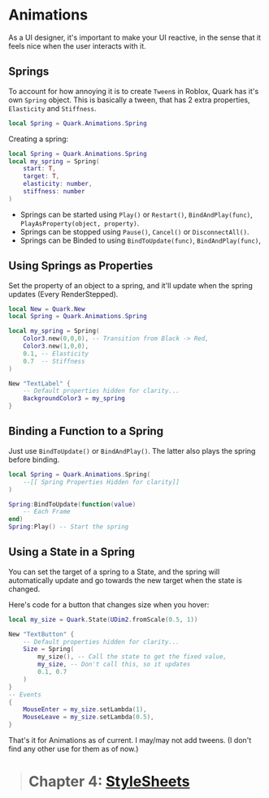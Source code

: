 # Animations
As a UI designer, it's important to make your UI reactive, in the sense that it feels nice when the user interacts with it.

## Springs
To account for how annoying it is to create `Tween`s in Roblox, Quark has it's own `Spring` object. This is basically a tween, that has 2 extra properties, `Elasticity` and `Stiffness`.

```lua
local Spring = Quark.Animations.Spring
```
Creating a spring:
```lua
local Spring = Quark.Animations.Spring
local my_spring = Spring(
    start: T,
    target: T,
    elasticity: number,
    stiffness: number
)
```
- Springs can be started using `Play()` or `Restart()`, `BindAndPlay(func)`, `PlayAsProperty(object, property)`.
- Springs can be stopped using `Pause()`, `Cancel()` or `DisconnectAll()`.
- Springs can be Binded to using `BindToUpdate(func)`, `BindAndPlay(func)`, 

## Using Springs as Properties
Set the property of an object to a spring, and it'll update when the spring updates (Every RenderStepped).
```lua
local New = Quark.New
local Spring = Quark.Animations.Spring

local my_spring = Spring(
    Color3.new(0,0,0), -- Transition from Black -> Red,
    Color3.new(1,0,0),
    0.1, -- Elasticity
    0.7  -- Stiffness
)

New "TextLabel" {
    -- Default properties hidden for clarity...
    BackgroundColor3 = my_spring
}
```
## Binding a Function to a Spring
Just use `BindToUpdate()` or `BindAndPlay()`. The latter also plays the spring before binding.
```lua
local Spring = Quark.Animations.Spring(
    --[[ Spring Properties Hidden for clarity]]
)

Spring:BindToUpdate(function(value)
    -- Each Frame
end)
Spring:Play() -- Start the spring
```
## Using a State in a Spring
You can set the target of a spring to a State, and the spring will automatically update and go towards the new target when the state is changed.

Here's code for a button that changes size when you hover:
```lua
local my_size = Quark.State(UDim2.fromScale(0.5, 1))

New "TextButton" {
    -- Default properties hidden for clarity...
    Size = Spring(
        my_size(), -- Call the state to get the fixed value,
        my_size, -- Don't call this, so it updates
        0.1, 0.7
    )
}
-- Events
{
    MouseEnter = my_size.setLambda(1),
    MouseLeave = my_size.setLambda(0.5),
}
```

That's it for Animations as of current. I may/may not add tweens. (I don't find any other use for them as of now.)

> # Chapter 4: [StyleSheets](4.StyleSheets.md)